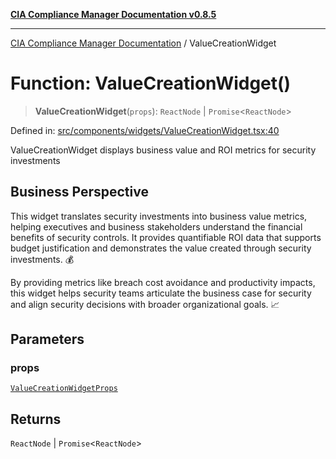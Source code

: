 [**CIA Compliance Manager Documentation v0.8.5**](../README.md)

***

[CIA Compliance Manager Documentation](../globals.md) / ValueCreationWidget

# Function: ValueCreationWidget()

> **ValueCreationWidget**(`props`): `ReactNode` \| `Promise`\<`ReactNode`\>

Defined in: [src/components/widgets/ValueCreationWidget.tsx:40](https://github.com/Hack23/cia-compliance-manager/blob/eca22610f41e5f6b6c0cece88769b1ffbe9db4bd/src/components/widgets/ValueCreationWidget.tsx#L40)

ValueCreationWidget displays business value and ROI metrics for security investments

## Business Perspective

This widget translates security investments into business value metrics,
helping executives and business stakeholders understand the financial
benefits of security controls. It provides quantifiable ROI data that
supports budget justification and demonstrates the value created through
security investments. 💰

By providing metrics like breach cost avoidance and productivity impacts,
this widget helps security teams articulate the business case for security
and align security decisions with broader organizational goals. 📈

## Parameters

### props

[`ValueCreationWidgetProps`](../interfaces/ValueCreationWidgetProps.md)

## Returns

`ReactNode` \| `Promise`\<`ReactNode`\>
